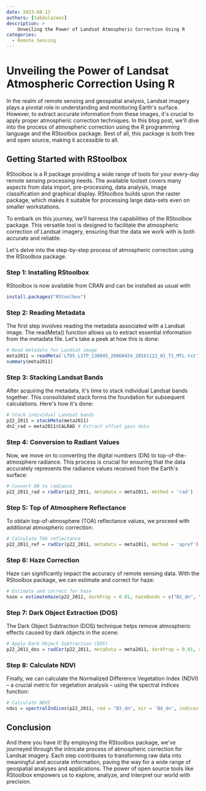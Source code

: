 ```yaml
---
date: 2023-08-13
authors: [tabdulazeez]
description: >
    Unveiling the Power of Landsat Atmospheric Correction Using R
categories:
  - Remote Sensing 
---
```


# Unveiling the Power of Landsat Atmospheric Correction Using R
In the realm of remote sensing and geospatial analysis, Landsat imagery plays a pivotal role in understanding and monitoring Earth's surface. However, to extract accurate information from these images, it's crucial to apply proper atmospheric correction techniques. In this blog post, we'll dive into the process of atmospheric correction using the R programming language and the RStoolbox package. Best of all, this package is both free and open source, making it accessible to all.

<!-- more -->

## Getting Started with RStoolbox
RStoolbox is a R package providing a wide range of tools for your every-day remote sensing processing needs. The available toolset covers many aspects from data import, pre-processing, data analysis, image classification and graphical display. RStoolbox builds upon the raster package, which makes it suitable for processing large data-sets even on smaller workstations.

To embark on this journey, we'll harness the capabilities of the RStoolbox package. This versatile tool is designed to facilitate the atmospheric correction of Landsat imagery, ensuring that the data we work with is both accurate and reliable.

Let's delve into the step-by-step process of atmospheric correction using the RStoolbox package.

### Step 1: Installing RStoolbox
RStoolbox is now available from CRAN and can be installed as usual with

```R
install.packages("RStoolbox")
```

### Step 2: Reading Metadata
The first step involves reading the metadata associated with a Landsat image. The readMeta() function allows us to extract essential information from the metadata file. Let's take a peek at how this is done:

```R
# Read metadata for Landsat image
meta2011 = readMeta('LT05_L1TP_130045_20060424_20161122_01_T1_MTL.txt')
summary(meta2011)

```

### Step 3: Stacking Landsat Bands
After acquiring the metadata, it's time to stack individual Landsat bands together. This consolidated stack forms the foundation for subsequent calculations. Here's how it's done:

```R
# Stack individual Landsat bands
p22_2011 = stackMeta(meta2011)
dn2_rad = meta2011$CALRAD # Extract offset gain data

```

### Step 4: Conversion to Radiant Values
Now, we move on to converting the digital numbers (DN) to top-of-the-atmosphere radiance. This process is crucial for ensuring that the data accurately represents the radiance values received from the Earth's surface:

```R 
# Convert DN to radiance
p22_2011_rad = radCor(p22_2011, metaData = meta2011, method = 'rad')

```

### Step 5: Top of Atmosphere Reflectance
To obtain top-of-atmosphere (TOA) reflectance values, we proceed with additional atmospheric correction:

```R 
# Calculate TOA reflectance
p22_2011_ref = radCor(p22_2011, metaData = meta2011, method = 'apref')

```

### Step 6: Haze Correction
Haze can significantly impact the accuracy of remote sensing data. With the RStoolbox package, we can estimate and correct for haze:

```R
# Estimate and correct for haze
haze = estimateHaze(p22_2011, darkProp = 0.01, hazeBands = c("B1_dn", "B2_dn", "B3_dn", "B4_dn"))

```

### Step 7: Dark Object Extraction (DOS)
The Dark Object Subtraction (DOS) technique helps remove atmospheric effects caused by dark objects in the scene:

```R
# Apply Dark Object Subtraction (DOS)
p22_2011_dos = radCor(p22_2011, metaData = meta2011, darkProp = 0.01, method = 'dos')

```

### Step 8: Calculate NDVI
Finally, we can calculate the Normalized Difference Vegetation Index (NDVI) – a crucial metric for vegetation analysis – using the spectral indices function:

```R
# Calculate NDVI
ndvi = spectralIndices(p22_2011, red = "B3_dn", nir = 'B4_dn', indices = 'NDVI')
```


## Conclusion
And there you have it! By employing the RStoolbox package, we've journeyed through the intricate process of atmospheric correction for Landsat imagery. Each step contributes to transforming raw data into meaningful and accurate information, paving the way for a wide range of geospatial analyses and applications. The power of open source tools like RStoolbox empowers us to explore, analyze, and interpret our world with precision.


